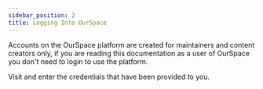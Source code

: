 ```yaml
---
sidebar_position: 2
title: Logging Into OurSpace
---
```


Accounts on the OurSpace platform are created for maintainers and content creators only, if you are reading this documentation as a user of OurSpace you don't need to login to use the platform.

Visit [](http://ourspace.rjah.nhs.uk/wp-login.php) and enter the credentials that have been provided to you. 